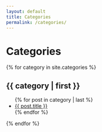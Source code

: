 ```yaml
---
layout: default
title: Categories
permalink: /categories/
---
```


<h1>Categories</h1>

{% for category in site.categories %}
  <h2 id="{{ category | first }}">{{ category | first }}</h2>
  <ul>
    {% for post in category | last %}
      <li><a href="{{ post.url | relative_url }}">{{ post.title }}</a></li>
    {% endfor %}
  </ul>
{% endfor %}
